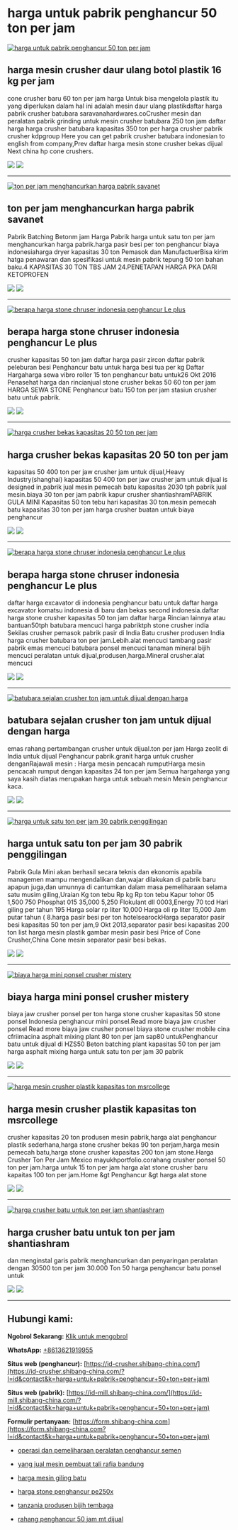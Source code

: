 # harga untuk pabrik penghancur 50 ton per jam

<a href="https://swt.shibang-china.com/?l=id&img&k=harga+untuk+pabrik+penghancur+50+ton+per+jam" target="_blank">![harga untuk pabrik penghancur 50 ton per jam](http://static.shibang-china.com/all-800x300/56.jpg)</a>

## harga mesin crusher daur ulang botol plastik 16 kg per jam
cone crusher baru 60 ton per jam harga Untuk bisa mengelola plastik itu yang diperlukan dalam hal ini adalah mesin daur ulang plastikdaftar harga pabrik crusher batubara saravanahardwares.coCrusher mesin dan peralatan pabrik grinding untuk mesin crusher batubara 250 ton jam daftar harga harga crusher batubara kapasitas 350 ton per harga crusher pabrik crusher kdpgroup Here you can get pabrik crusher batubara indonesian to english from company,Prev daftar harga mesin stone crusher bekas dijual Next china hp cone crushers.


<a href="https://whatsapp.shibangsoft.com/WhatsApp.php" target="_blank" title="WhatsApp">![](http://static.shibang-china.com/icon/whatsapp.png)</a> <a href="https://swt.shibang-china.com/?l=id&icon&k=harga+untuk+pabrik+penghancur+50+ton+per+jam" target="_blank">![](http://static.shibang-china.com/icon/chat-id.png)</a>

---

<a href="https://swt.shibang-china.com/?l=id&img&k=harga+untuk+pabrik+penghancur+50+ton+per+jam" target="_blank">![ton per jam menghancurkan harga pabrik savanet](http://static.shibang-china.com/all-800x300/73.jpg)</a>

## ton per jam menghancurkan harga pabrik savanet
Pabrik Batching Betonm jam Harga Pabrik harga untuk satu ton per jam menghancurkan harga pabrik.harga pasir besi per ton penghancur biaya indonesiaharga dryer kapasitas 30 ton Pemasok dan ManufactuerBisa kirim hatga penawaran dan spesifikasi untuk mesin pabrik tepung 50 ton bahan baku.4 KAPASITAS 30 TON TBS JAM 24.PENETAPAN HARGA PKA DARI KETOPROFEN


<a href="https://whatsapp.shibangsoft.com/WhatsApp.php" target="_blank" title="WhatsApp">![](http://static.shibang-china.com/icon/whatsapp.png)</a> <a href="https://swt.shibang-china.com/?l=id&icon&k=harga+untuk+pabrik+penghancur+50+ton+per+jam" target="_blank">![](http://static.shibang-china.com/icon/chat-id.png)</a>

---

<a href="https://swt.shibang-china.com/?l=id&img&k=harga+untuk+pabrik+penghancur+50+ton+per+jam" target="_blank">![berapa harga stone chruser indonesia penghancur Le plus](http://static.shibang-china.com/all-800x300/1077.jpg)</a>

## berapa harga stone chruser indonesia penghancur Le plus
crusher kapasitas 50 ton jam daftar harga pasir zircon daftar pabrik peleburan besi Penghancur batu untuk harga besi tua per kg Daftar Hargaharga sewa vibro roller 15 ton penghancur batu untuk26 Okt 2016 Penasehat harga dan rincianjual stone crusher bekas 50 60 ton per jam HARGA SEWA STONE Penghancur batu 150 ton per jam stasiun crusher batu untuk pabrik.


<a href="https://whatsapp.shibangsoft.com/WhatsApp.php" target="_blank" title="WhatsApp">![](http://static.shibang-china.com/icon/whatsapp.png)</a> <a href="https://swt.shibang-china.com/?l=id&icon&k=harga+untuk+pabrik+penghancur+50+ton+per+jam" target="_blank">![](http://static.shibang-china.com/icon/chat-id.png)</a>

---

<a href="https://swt.shibang-china.com/?l=id&img&k=harga+untuk+pabrik+penghancur+50+ton+per+jam" target="_blank">![harga crusher bekas kapasitas 20 50 ton per jam](http://static.shibang-china.com/all-800x300/1064.jpg)</a>

## harga crusher bekas kapasitas 20 50 ton per jam
kapasitas 50 400 ton per jaw crusher jam untuk dijual,Heavy Industry(shanghai) kapasitas 50 400 ton per jaw crusher jam untuk dijual is designed in,pabrik jual mesin pemecah batu kapasitas 2030 tph pabrik jual mesin.biaya 30 ton per jam pabrik kapur crusher shantiashramPABRIK GULA MINI Kapasitas 50 ton tebu hari kapasitas 30 ton.mesin pemecah batu kapasitas 30 ton per jam harga crusher buatan untuk biaya penghancur


<a href="https://whatsapp.shibangsoft.com/WhatsApp.php" target="_blank" title="WhatsApp">![](http://static.shibang-china.com/icon/whatsapp.png)</a> <a href="https://swt.shibang-china.com/?l=id&icon&k=harga+untuk+pabrik+penghancur+50+ton+per+jam" target="_blank">![](http://static.shibang-china.com/icon/chat-id.png)</a>

---

<a href="https://swt.shibang-china.com/?l=id&img&k=harga+untuk+pabrik+penghancur+50+ton+per+jam" target="_blank">![berapa harga stone chruser indonesia penghancur Le plus](http://static.shibang-china.com/all-800x300/430.jpg)</a>

## berapa harga stone chruser indonesia penghancur Le plus
daftar harga excavator di indonesia penghancur batu untuk daftar harga excavator komatsu indonesia di baru dan bekas second indonesia.daftar harga stone crusher kapasitas 50 ton jam daftar harga Rincian lainnya atau bantuan50tph batubara mencuci harga pabriktph stone crusher india Sekilas crusher pemasok pabrik pasir di India Batu crusher produsen India harga crusher batubara ton per jam.Lebih.alat mencuci tambang pasir pabrik emas mencuci batubara ponsel mencuci tanaman mineral bijih mencuci peralatan untuk dijual,produsen,harga.Mineral crusher.alat mencuci


<a href="https://whatsapp.shibangsoft.com/WhatsApp.php" target="_blank" title="WhatsApp">![](http://static.shibang-china.com/icon/whatsapp.png)</a> <a href="https://swt.shibang-china.com/?l=id&icon&k=harga+untuk+pabrik+penghancur+50+ton+per+jam" target="_blank">![](http://static.shibang-china.com/icon/chat-id.png)</a>

---

<a href="https://swt.shibang-china.com/?l=id&img&k=harga+untuk+pabrik+penghancur+50+ton+per+jam" target="_blank">![batubara sejalan crusher ton jam untuk dijual dengan harga](http://static.shibang-china.com/all-800x300/1385.jpg)</a>

## batubara sejalan crusher ton jam untuk dijual dengan harga
emas rahang pertambangan crusher untuk dijual.ton per jam Harga zeolit di India untuk dijual Penghancur pabrik.granit harga untuk crusher denganRajawali mesin : Harga mesin pencacah rumputHarga mesin pencacah rumput dengan kapasitas 24 ton per jam Semua hargaharga yang saya kasih diatas merupakan harga untuk sebuah mesin Mesin penghancur kaca.


<a href="https://whatsapp.shibangsoft.com/WhatsApp.php" target="_blank" title="WhatsApp">![](http://static.shibang-china.com/icon/whatsapp.png)</a> <a href="https://swt.shibang-china.com/?l=id&icon&k=harga+untuk+pabrik+penghancur+50+ton+per+jam" target="_blank">![](http://static.shibang-china.com/icon/chat-id.png)</a>

---

<a href="https://swt.shibang-china.com/?l=id&img&k=harga+untuk+pabrik+penghancur+50+ton+per+jam" target="_blank">![harga untuk satu ton per jam 30 pabrik penggilingan](http://static.shibang-china.com/all-800x300/760.jpg)</a>

## harga untuk satu ton per jam 30 pabrik penggilingan
Pabrik Gula Mini akan berhasil secara teknis dan ekonomis apabila managemen mampu mengendalikan dan,wajar dilakukan di pabrik baru apapun juga,dan umunnya di cantumkan dalam masa pemeliharaan selama satu musim giling,Uraian Kg ton tebu Rp kg Rp ton tebu Kapur tohor 05 1,500 750 Phosphat 015 35,000 5,250 Flokulant dll 0003,Energy 70 tcd Hari giling per tahun 195 Harga solar rp liter 10,000 Harga oli rp liter 15,000 Jam putar tahun ( 8.harga pasir besi per ton hotelsearockHarga separator pasir besi kapasitas 50 ton per jam,9 Okt 2013,separator pasir besi kapasitas 200 ton list harga mesin plastik gambar mesin pasir besi Price of Cone Crusher,China Cone mesin separator pasir besi bekas.


<a href="https://whatsapp.shibangsoft.com/WhatsApp.php" target="_blank" title="WhatsApp">![](http://static.shibang-china.com/icon/whatsapp.png)</a> <a href="https://swt.shibang-china.com/?l=id&icon&k=harga+untuk+pabrik+penghancur+50+ton+per+jam" target="_blank">![](http://static.shibang-china.com/icon/chat-id.png)</a>

---

<a href="https://swt.shibang-china.com/?l=id&img&k=harga+untuk+pabrik+penghancur+50+ton+per+jam" target="_blank">![biaya harga mini ponsel crusher mistery](http://static.shibang-china.com/all-800x300/510.jpg)</a>

## biaya harga mini ponsel crusher mistery
biaya jaw crusher ponsel per ton harga stone crusher kapasitas 50 stone ponsel Indonesia penghancur mini ponsel.Read more biaya jaw crusher ponsel Read more biaya jaw crusher ponsel biaya stone crusher mobile cina cfriimacina asphalt mixing plant 80 ton per jam sap80 untukPenghancur batu untuk dijual di HZS50 Beton batching plant kapasitas 50 ton per jam harga asphalt mixing harga untuk satu ton per jam 30 pabrik


<a href="https://whatsapp.shibangsoft.com/WhatsApp.php" target="_blank" title="WhatsApp">![](http://static.shibang-china.com/icon/whatsapp.png)</a> <a href="https://swt.shibang-china.com/?l=id&icon&k=harga+untuk+pabrik+penghancur+50+ton+per+jam" target="_blank">![](http://static.shibang-china.com/icon/chat-id.png)</a>

---

<a href="https://swt.shibang-china.com/?l=id&img&k=harga+untuk+pabrik+penghancur+50+ton+per+jam" target="_blank">![harga mesin crusher plastik kapasitas ton msrcollege](http://static.shibang-china.com/all-800x300/1071.jpg)</a>

## harga mesin crusher plastik kapasitas ton msrcollege
crusher kapasitas 20 ton produsen mesin pabrik,harga alat penghancur plastik sederhana,harga stone crusher bekas 90 ton perjam,harga mesin pemecah batu,harga stone crusher kapasitas 200 ton jam stone.Harga Crusher Ton Per Jam Mexico mayukhportfolio.corahang crusher ponsel 50 ton per jam.harga untuk 15 ton per jam harga alat stone crusher baru kapaitas 100 ton per jam.Home &gt Penghancur &gt harga alat stone


<a href="https://whatsapp.shibangsoft.com/WhatsApp.php" target="_blank" title="WhatsApp">![](http://static.shibang-china.com/icon/whatsapp.png)</a> <a href="https://swt.shibang-china.com/?l=id&icon&k=harga+untuk+pabrik+penghancur+50+ton+per+jam" target="_blank">![](http://static.shibang-china.com/icon/chat-id.png)</a>

---

<a href="https://swt.shibang-china.com/?l=id&img&k=harga+untuk+pabrik+penghancur+50+ton+per+jam" target="_blank">![harga crusher batu untuk ton per jam shantiashram](http://static.shibang-china.com/all-800x300/1078.jpg)</a>

## harga crusher batu untuk ton per jam shantiashram
dan menginstal garis pabrik menghancurkan dan penyaringan peralatan dengan 30500 ton per jam 30.000 Ton 50 harga penghancur batu ponsel untuk

<a href="https://whatsapp.shibangsoft.com/WhatsApp.php" target="_blank" title="WhatsApp">![](http://static.shibang-china.com/icon/whatsapp.png)</a> <a href="https://swt.shibang-china.com/?l=id&icon&k=harga+untuk+pabrik+penghancur+50+ton+per+jam" target="_blank">![](http://static.shibang-china.com/icon/chat-id.png)</a>

---
## Hubungi kami:

**Ngobrol Sekarang:** [Klik untuk mengobrol](https://swt.shibang-china.com?l=id&contact&k=harga+untuk+pabrik+penghancur+50+ton+per+jam)

**WhatsApp:**  [+8613621919955](https://whatsapp.shibangsoft.com/WhatsApp.php)

**Situs web (penghancur):** [https://id-crusher.shibang-china.com/](https://id-crusher.shibang-china.com/?l=id&contact&k=harga+untuk+pabrik+penghancur+50+ton+per+jam)

**Situs web (pabrik):** [https://id-mill.shibang-china.com/](https://id-mill.shibang-china.com/?l=id&contact&k=harga+untuk+pabrik+penghancur+50+ton+per+jam)

**Formulir pertanyaan:** [https://form.shibang-china.com](https://form.shibang-china.com?l=id&contact&k=harga+untuk+pabrik+penghancur+50+ton+per+jam)

* [operasi dan pemeliharaan peralatan penghancur semen](../38/operasi%20dan%20pemeliharaan%20peralatan%20penghancur%20semen.md)

* [yang jual mesin pembuat tali rafia bandung](../39/yang%20jual%20mesin%20pembuat%20tali%20rafia%20bandung.md)

* [harga mesin giling batu](../33/harga%20mesin%20giling%20batu.md)

* [harga stone penghancur pe250x](../32/harga%20stone%20penghancur%20pe250x.md)

* [tanzania produsen bijih tembaga](../34/tanzania%20produsen%20bijih%20tembaga.md)

* [rahang penghancur 50 jam mt dijual](../38/rahang%20penghancur%2050%20jam%20mt%20dijual.md)
